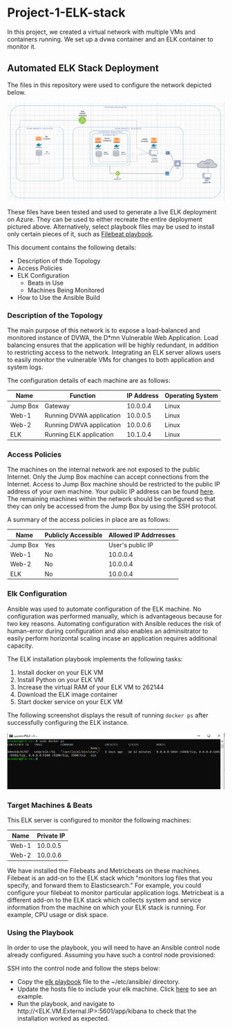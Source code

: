 # Project-1-ELK-stack
In this project, we created a virtual network with multiple VMs and containers running. We set up a dvwa container and an ELK container to monitor it.

## Automated ELK Stack Deployment

The files in this repository were used to configure the network depicted below.

![Project 1: Azure Virtual Network](https://github.com/Badoodish/Project-1-ELK-stack/blob/main/Images/Diagram.PNG)

These files have been tested and used to generate a live ELK deployment on Azure. They can be used to either recreate the entire deployment pictured above. Alternatively, select playbook files may be used to install only certain pieces of it, such as [Filebeat playbook](https://github.com/Badoodish/Project-1-ELK-stack/blob/main/Playbooks/filebeat-playbook.yml).


This document contains the following details:
- Description of thde Topology
- Access Policies
- ELK Configuration
  - Beats in Use
  - Machines Being Monitored
- How to Use the Ansible Build


### Description of the Topology

The main purpose of this network is to expose a load-balanced and monitored instance of DVWA, the D*mn Vulnerable Web Application. Load balancing ensures that the application will be highly redundant, in addition to restricting access to the network. Integrating an ELK server allows users to easily monitor the vulnerable VMs for changes to both application and system logs. 

The configuration details of each machine are as follows:


| Name     | Function                 | IP Address | Operating System |
|----------|--------------------------|------------|------------------|
| Jump Box | Gateway                  | 10.0.0.4   | Linux            |
| Web-1    | Running DVWA application | 10.0.0.5   | Linux            |
| Web-2    | Running DWVA application | 10.0.0.6   | Linux            |
| ELK      | Running ELK application  | 10.1.0.4   | Linux            |



### Access Policies

The machines on the internal network are not exposed to the public Internet. Only the Jump Box machine can accept connections from the Internet. Access to Jump Box machine should be restricted to the public IP address of your own machine. Your public IP address can be found [here](https://ip4.me/). The remaining machines within the network should be configured so that they can only be accessed from the Jump Box by using the SSH protocol. 

A summary of the access policies in place are as follows:


| Name     | Publicly Accessible | Allowed IP Addrresses |
|----------|---------------------|-----------------------|
| Jump Box | Yes                 | User's public IP      |
| Web-1    | No                  | 10.0.0.4              |
| Web-2    | No                  | 10.0.0.4              |
| ELK      | No                  | 10.0.0.4              |



### Elk Configuration

Ansible was used to automate configuration of the ELK machine. No configuration was performed manually, which is advantageous because for two key reasons. Automating configuration with Ansible reduces the risk of human-error during configuration and also enables an adminsitrator to easily perform horizontal scaling incase an application requires additional capacity.

The ELK installation playbook implements the following tasks:
1. Install docker on your ELK VM
2. Install Python on your ELK VM
3. Increase the virtual RAM of your ELK VM to 262144 
4. Download the ELK image container
5. Start docker service on your ELK VM


The following screenshot displays the result of running `docker ps` after successfully configuring the ELK instance.

![Docker PS elk](https://github.com/Badoodish/Project-1-ELK-stack/blob/main/Images/docker_ps_output.PNG)


### Target Machines & Beats
This ELK server is configured to monitor the following machines:

| Name  | Private IP |
|-------|------------|
| Web-1 | 10.0.0.5   |
| Web-2 | 10.0.0.6   |


We have installed the Filebeats and Metricbeats on these machines. Filebeat is an add-on to the ELK stack which "monitors log files that you specify, and forward them to Elasticsearch." For example, you could configure your filebeat to monitor particular application logs. Metricbeat is a different add-on to the ELK stack which collects system and service information from the machine on which your ELK stack is running. For example, CPU usage or disk space.

### Using the Playbook
In order to use the playbook, you will need to have an Ansible control node already configured. Assuming you have such a control node provisioned: 

SSH into the control node and follow the steps below:
- Copy the [elk playbook](./Playbooks/elk-playbook) file to the ~/etc/ansible/ directory. 
- Update the hosts file to include your elk machine. Click [here](https://github.com/Badoodish/Project-1-ELK-stack/blob/main/Images/etc_ansible_hosts.PNG) to see an example.
- Run the playbook, and navigate to http://<ELK.VM.External.IP>:5601/app/kibana to check that the installation worked as expected.


